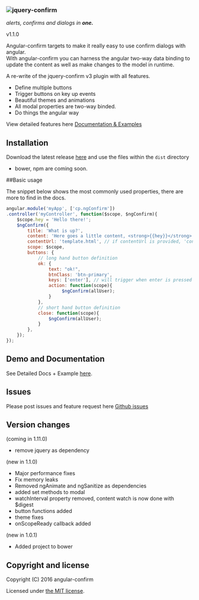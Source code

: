 ### ![jquery-confirm](https://raw.githubusercontent.com/craftpip/angular-confirm/master/angular-confirm.png "jquery-confirm")
*alerts, confirms and dialogs in* ***one.***

v1.1.0

Angular-confirm targets to make it really easy to use confirm dialogs with angular.  
With angular-confirm you can harness the angular two-way data binding to update the content as well as make changes to the model in runtime. 

A re-write of the jquery-confirm v3 plugin with all features.

* Define multiple buttons
* Trigger buttons on key up events
* Beautiful themes and animations
* All modal properties are two-way binded.  
* Do things the angular way

View detailed features here [Documentation & Examples](http://craftpip.github.io/angular-confirm)

## Installation

Download the latest release [here](https://github.com/craftpip/jquery-confirm/archive/master.zip) and use the files within the `dist` directory

* bower, npm are coming soon.

##Basic usage

The snippet below shows the most commonly used properties, there are more to find in the docs.
```js
angular.module('myApp', ['cp.ngConfirm'])
.controller('myController', function($scope, $ngConfirm){
    $scope.hey = 'Hello there!';
    $ngConfirm({
        title: 'What is up?',
        content: 'Here goes a little content, <strong>{{hey}}</strong>',
        contentUrl: 'template.html', // if contentUrl is provided, 'content' is ignored.
        scope: $scope,
        buttons: {   
            // long hand button definition
            ok: { 
                text: "ok!",
                btnClass: 'btn-primary',
                keys: ['enter'], // will trigger when enter is pressed
                action: function(scope){
                     $ngConfirm(allUser);
                }
            },
            // short hand button definition
            close: function(scope){
                $ngConfirm(allUser);
            }
        },
    });
});
```

## Demo and Documentation

See Detailed Docs + Example [here](http://craftpip.github.io/angular-confirm).

## Issues

Please post issues and feature request here [Github issues](https://github.com/craftpip/angular-confirm/issues)

## Version changes

(coming in 1.11.0)
* remove jquery as dependency

(new in 1.1.0)
* Major performance fixes
* Fix memory leaks
* Removed ngAnimate and ngSanitize as dependencies
* added set methods to modal
* watchInterval property removed, content watch is now done with $digest
* button functions added
* theme fixes
* onScopeReady callback added

(new in 1.0.1)
* Added project to bower


## Copyright and license

Copyright (C) 2016 angular-confirm

Licensed under [the MIT license](LICENSE).

